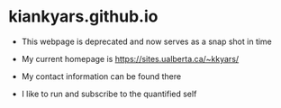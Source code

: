 # kiankyars.github.io
- This webpage is deprecated and now serves as a snap shot in time

- My current homepage is https://sites.ualberta.ca/~kkyars/

- My contact information can be found there

- I like to run and subscribe to the quantified self
